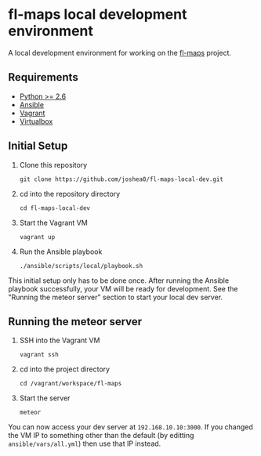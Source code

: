 # fl-maps local development environment
A local development environment for working on the [fl-maps](https://github.com/focallocal/fl-maps) project.

## Requirements
* [Python >= 2.6](https://www.python.org)
* [Ansible](http://docs.ansible.com/ansible/intro_installation.html#installation)
* [Vagrant](https://www.vagrantup.com/downloads.html)
* [Virtualbox](https://www.virtualbox.org/wiki/Downloads)

## Initial Setup

1. Clone this repository

    ```
    git clone https://github.com/joshea0/fl-maps-local-dev.git
    ```

2. cd into the repository directory

    ```
    cd fl-maps-local-dev
    ```


3. Start the Vagrant VM

    ```
    vagrant up
    ```

4. Run the Ansible playbook

    ```
    ./ansible/scripts/local/playbook.sh
    ```

This initial setup only has to be done once. After running the Ansible playbook successfully, your VM will be ready for development. See the "Running the meteor server" section to start your local dev server.


## Running the meteor server

1. SSH into the Vagrant VM

    ```
    vagrant ssh
    ```

2. cd into the project directory

    ```
    cd /vagrant/workspace/fl-maps
    ```


3. Start the server

    ```
    meteor
    ```

You can now access your dev server at `192.168.10.10:3000`. If you changed the VM IP to something other than the default (by editting `ansible/vars/all.yml`) then use that IP instead.
